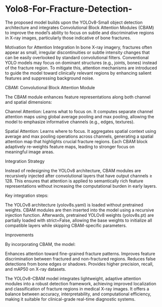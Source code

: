 # Yolo8-For-Fracture-Detection-
The proposed model builds upon the YOLOv8-Small object detection architecture and integrates Convolutional Block Attention Modules (CBAM) to improve the model’s ability to focus on subtle and discriminative regions in X-ray images, particularly those indicative of bone fractures.

Motivation for Attention Integration
In bone X-ray imagery, fractures often appear as small, irregular discontinuities or subtle intensity changes that can be easily overlooked by standard convolutional filters.
Conventional YOLO models may focus on dominant structures (e.g., joints, bones) instead of the fracture region.
To mitigate this, attention mechanisms are introduced to guide the model toward clinically relevant regions by enhancing salient features and suppressing background noise.

CBAM: Convolutional Block Attention Module

The CBAM module enhances feature representations along both channel and spatial dimensions:

Channel Attention:
Learns what to focus on.
It computes separate channel attention maps using global average pooling and max pooling, allowing the model to emphasize informative channels (e.g., edges, textures).

Spatial Attention:
Learns where to focus.
It aggregates spatial context using average and max pooling operations across channels, generating a spatial attention map that highlights crucial fracture regions.
Each CBAM block adaptively re-weights feature maps, leading to stronger focus on meaningful image areas.

Integration Strategy

Instead of redesigning the YOLOv8 architecture, CBAM modules are recursively injected after convolutional layers that have output channels ≥ 128.
This ensures that attention is applied to semantically rich feature representations without increasing the computational burden in early layers.

Key integration steps:

The YOLOv8 architecture (yolov8s.yaml) is loaded without pretrained weights.
CBAM modules are then inserted into the model using a recursive injection function.
Afterwards, pretrained YOLOv8 weights (yolov8s.pt) are partially loaded with strict=False, allowing the base weights to initialize all compatible layers while skipping CBAM-specific parameters.

Improvements

By incorporating CBAM, the model:

Enhances attention toward fine-grained fracture patterns.
Improves feature discrimination between fractured and non-fractured regions.
Reduces false detections from bone edges or shadows.
Provides higher precision, recall, and mAP50 on X-ray datasets.

The YOLOv8-CBAM model integrates lightweight, adaptive attention modules into a robust detection framework, achieving improved localization and classification of fracture regions in medical X-ray images. It offers a balance between accuracy, interpretability, and computational efficiency, making it suitable for clinical-grade real-time diagnostic systems.

